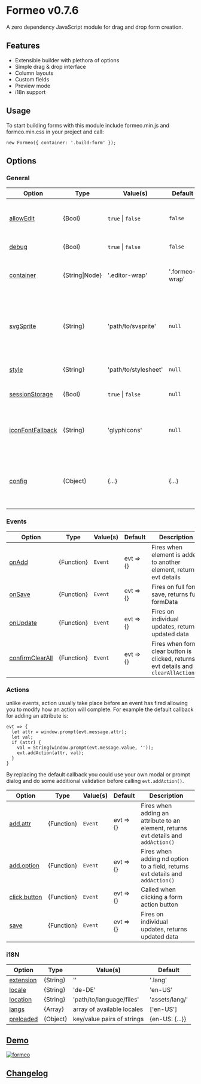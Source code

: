 Formeo v0.7.6
===========

A zero dependency JavaScript module for drag and drop form creation.

## Features
- Extensible builder with plethora of options
- Simple drag & drop interface
- Column layouts
- Custom fields
- Preview mode
- i18n support

## Usage
To start building forms with this module include formeo.min.js and formeo.min.css in your project and call:
```
new Formeo({ container: '.build-form' });
```

## Options
### General
| Option  | Type | Value(s) | Default | Description |
| ------------- | ------------- | ------------- | ------------- |  ------------- |
| [allowEdit](#) | {Bool} | `true` \| `false` | `false` | When set to false, formData can only be rendered. |
| [debug](#) | {Bool} | `true` \| `false` | `false` | debug mode |
| [container](#) | {String\|Node} | '.editor-wrap' | '.formeo-wrap' | Define where this instance of Formeo will be added. |
| [svgSprite](#) | {String} | 'path/to/svsprite' | `null` | loads an svg sprite, leave blank if your sprite is already included in page.
| [style](#) | {String} | 'path/to/stylesheet' | `null` | loads a stylesheet to the page |
| [sessionStorage](#) | {Bool} | `true` \| `false` | `null` | loads a stylesheet to the page |
| [iconFontFallback](#) | {String} | 'glyphicons' | `null` | uses an existing font-icon when svg icon is not available |
| [config](#) | {Object} | {...} | {...} | disable, add, reorder and modify row, column and field action buttons |

### Events

| Option  | Type | Value(s) | Default | Description |
| ------------- | ------------- | ------------- | ------------- | ------------- |
| [onAdd](#) | {Function} | `Event` | evt => {} | Fires when element is added to another element, returns evt details |
| [onSave](#) | {Function} | `Event` | evt => {} | Fires on full form save, returns full formData |
| [onUpdate](#) | {Function} | `Event` | evt => {} | Fires on individual updates, returns updated data |
| [confirmClearAll](#) | {Function} | `Event` | evt => {} | Fires when form clear button is clicked, returns evt details and `clearAllAction()` |

### Actions
unlike events, action usually take place before an event has fired allowing you to modify how an action will complete. For example the default callback for adding an attribute is:
```
evt => {
  let attr = window.prompt(evt.message.attr);
  let val;
  if (attr) {
    val = String(window.prompt(evt.message.value, ''));
    evt.addAction(attr, val);
  }
}
``` 
By replacing the default callback you could use your own modal or prompt dialog and do some additional validation before calling `evt.addAction()`.

| Option  | Type | Value(s) | Default | Description |
| ------------- | ------------- | ------------- | ------------- | ------------- |
| [add.attr](#) | {Function} | `Event` | evt => {} | Fires when adding an attribute to an element, returns evt details and `addAction()` |
| [add.option](#) | {Function} | `Event` | evt => {} | Fires when adding nd option to a field, returns evt details and `addAction()` |
| [click.button](#) | {Function} | `Event` | evt => {} | Called when clicking a form action button |
| [save](#) | {Function} | `Event` | evt => {} | Fires on individual updates, returns updated data |

### i18N
| Option  | Type | Value(s) | Default |
| ------------- | ------------- |------------- | ------------- |
| [extension](#) | {String} | '' | '.lang' |
| [locale](#) | {String} | 'de-DE' | 'en-US' |
| [location](#) | {String} | 'path/to/language/files' | 'assets/lang/' |
| [langs](#) | {Array} | array of available locales | ['en-US'] |
| [preloaded](#) | {Object} | key/value pairs of strings | {en-US: {...}} |


## [Demo](https://Draggable.github.io/formeo) ##
[![formeo](https://cloud.githubusercontent.com/assets/1457540/15781593/c054681e-299e-11e6-823c-d5ec4b2c03dd.png)](https://draggable.github.io/formeo/)

## [Changelog](https://github.com/Draggable/formeo/blob/master/CHANGELOG.md) ##
